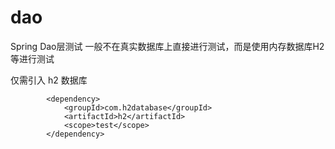# dao

Spring Dao层测试 一般不在真实数据库上直接进行测试，而是使用内存数据库H2等进行测试

仅需引入 h2 数据库

```pom
        <dependency>
            <groupId>com.h2database</groupId>
            <artifactId>h2</artifactId>
            <scope>test</scope>
        </dependency>
```